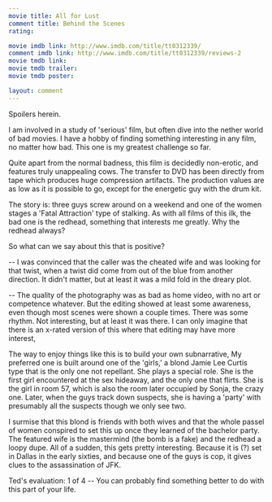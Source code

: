 ```yaml
---
movie title: All for Lust
comment title: Behind the Scenes
rating: 

movie imdb link: http://www.imdb.com/title/tt0312339/
comment imdb link: http://www.imdb.com/title/tt0312339/reviews-2
movie tmdb link: 
movie tmdb trailer: 
movie tmdb poster: 

layout: comment
---
```


Spoilers herein.

I am involved in a study of 'serious' film, but often dive into the nether world of bad movies. I have a hobby of finding something interesting in any film, no matter how bad. This one is my greatest challenge so far.

Quite apart from the normal badness, this film is decidedly non-erotic, and features truly unappealing cows. The transfer to DVD has been directly from tape which produces huge compression artifacts. The production values are as low as it is possible to go, except for the energetic guy with the drum kit.

The story is: three guys screw around on a weekend and one of the women stages a 'Fatal Attraction' type of stalking. As with all films of this ilk, the bad one is the redhead, something that interests me greatly. Why the redhead always?

So what can we say about this that is positive?

-- I was convinced that the caller was the cheated wife and was looking for that twist, when a twist did come from out of the blue from another direction. It didn't matter, but at least it was a mild fold in the dreary plot.

-- The quality of the photography was as bad as home video, with no art or competence whatever. But the editing showed at least some awareness, even though most scenes were shown a couple times. There was some rhythm. Not interesting, but at least it was there. I can only imagine that there is an x-rated version of this where that editing may have more interest,

The way to enjoy things like this is to build your own subnarrative, My preferred one is built around one of the 'girls,' a blond Jamie Lee Curtis type that is the only one not repellant. She plays a special role. She is the first girl encountered at the sex hideaway, and the only one that flirts. She is the girl in room 57, which is also the room later occupied by Sonja, the crazy one. Later, when the guys track down suspects, she is having a 'party' with presumably all the suspects though we only see two.

I surmise that this blond is friends with both wives and that the whole passel of women conspired to set this up once they learned of the bachelor party. The featured wife is the mastermind (the bomb is a fake) and the redhead a loopy dupe. All of a sudden, this gets pretty interesting. Because it is (?) set in Dallas in the early sixties, and because one of the guys is cop, it gives clues to the assassination of JFK.

Ted's evaluation: 1 of 4 -- You can probably find something better to do with this part of your life.